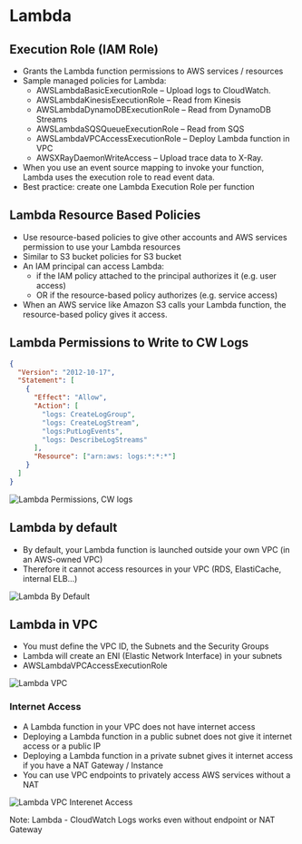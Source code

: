 # Lambda

## Execution Role (IAM Role)

- Grants the Lambda function permissions to AWS services / resources
- Sample managed policies for Lambda:
  - AWSLambdaBasicExecutionRole – Upload logs to CloudWatch.
  - AWSLambdaKinesisExecutionRole – Read from Kinesis
  - AWSLambdaDynamoDBExecutionRole – Read from DynamoDB Streams
  - AWSLambdaSQSQueueExecutionRole – Read from SQS
  - AWSLambdaVPCAccessExecutionRole – Deploy Lambda function in VPC
  - AWSXRayDaemonWriteAccess – Upload trace data to X-Ray.
- When you use an event source mapping to invoke your function, Lambda uses the execution role to read event data.
- Best practice: create one Lambda Execution Role per function

## Lambda Resource Based Policies

- Use resource-based policies to give other accounts and AWS services permission to use your Lambda resources
- Similar to S3 bucket policies for S3 bucket
- An IAM principal can access Lambda:
  - if the IAM policy attached to the principal authorizes it (e.g. user access)
  - OR if the resource-based policy authorizes (e.g. service access)
- When an AWS service like Amazon S3 calls your Lambda function, the resource-based policy gives it access.

## Lambda Permissions to Write to CW Logs

```json
{
  "Version": "2012-10-17",
  "Statement": [
    {
      "Effect": "Allow",
      "Action": [
        "logs: CreateLogGroup",
        "logs: CreateLogStream",
        "logs:PutLogEvents",
        "logs: DescribeLogStreams"
      ],
      "Resource": ["arn:aws: logs:*:*:*"]
    }
  ]
}
```

![Lambda Permissions, CW logs](./lambda_write_cw_logs.png)

## Lambda by default

- By default, your Lambda function is launched outside your own VPC (in an AWS-owned VPC)
- Therefore it cannot access resources in your VPC (RDS, ElastiCache, internal ELB…)

![Lambda By Default](./lambda_by_default.png)

## Lambda in VPC

- You must define the VPC ID, the Subnets and the Security Groups
- Lambda will create an ENI (Elastic Network Interface) in your subnets
- AWSLambdaVPCAccessExecutionRole

![Lambda VPC](./lambda_vpc.png)

### Internet Access

- A Lambda function in your VPC does not have internet access
- Deploying a Lambda function in a public subnet does not give it internet access or a public IP
- Deploying a Lambda function in a private subnet gives it internet access if you have a NAT Gateway / Instance
- You can use VPC endpoints to privately access AWS services without a NAT

![Lambda VPC Interenet Access](./lambda_vpc_internet_access.png)

Note: Lambda - CloudWatch Logs works even without endpoint or NAT Gateway

